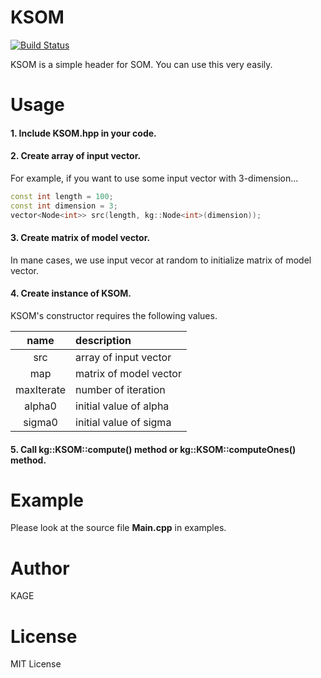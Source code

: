 # KSOM
[![Build Status](https://travis-ci.org/kagemiku/KSOM.svg?branch=master)](https://travis-ci.org/kagemiku/KSOM)

KSOM is a simple header for SOM.
You can use this very easily.

# Usage
#### 1. Include KSOM.hpp in your code.

#### 2. Create array of input vector.
For example, if you want to use some input vector with 3-dimension...
```cpp
const int length = 100;
const int dimension = 3;
vector<Node<int>> src(length, kg::Node<int>(dimension));
```

#### 3. Create matrix of model vector.
In mane cases, we use input vecor at random to initialize matrix of model vector.

#### 4. Create instance of KSOM.
KSOM's constructor requires the following values.

| name | description |
|:-----: |:----- |
| src | array of input vector |
| map | matrix of model vector |
| maxIterate | number of iteration |
| alpha0 | initial value of alpha |
| sigma0 | initial value of sigma |

#### 5. Call kg::KSOM::compute() method or kg::KSOM::computeOnes() method.

# Example
Please look at the source file **Main.cpp** in examples.

# Author
KAGE

# License
MIT License
